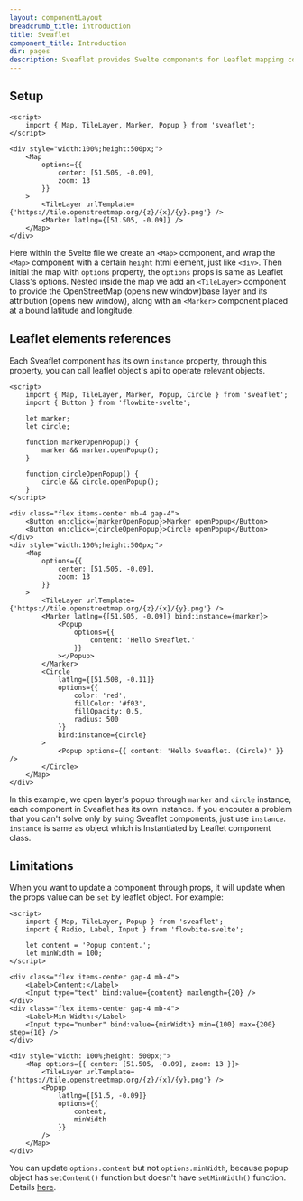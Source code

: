 ```yaml
---
layout: componentLayout
breadcrumb_title: introduction
title: Sveaflet
component_title: Introduction
dir: pages
description: Sveaflet provides Svelte components for Leaflet mapping components to allow simple construction of declarative maps.
---
```


## Setup

```svelte example csr
<script>
	import { Map, TileLayer, Marker, Popup } from 'sveaflet';
</script>

<div style="width:100%;height:500px;">
	<Map
		options={{
			center: [51.505, -0.09],
			zoom: 13
		}}
	>
		<TileLayer urlTemplate={'https://tile.openstreetmap.org/{z}/{x}/{y}.png'} />
		<Marker latlng={[51.505, -0.09]} />
	</Map>
</div>
```

Here within the Svelte file we create an `<Map>` component, and wrap the `<Map>` component with a certain `height` html element, just like `<div>`. Then initial the map with `options` property, the `options` props is same as Leaflet Class's options. Nested inside the map we add an `<TileLayer>` component to provide the OpenStreetMap (opens new window)base layer and its attribution (opens new window), along with an `<Marker>` component placed at a bound latitude and longitude.

## Leaflet elements references

Each Sveaflet component has its own `instance` property, through this property, you can call leaflet object's api to operate relevant objects.

```svelte example csr
<script>
	import { Map, TileLayer, Marker, Popup, Circle } from 'sveaflet';
	import { Button } from 'flowbite-svelte';

	let marker;
	let circle;

	function markerOpenPopup() {
		marker && marker.openPopup();
	}

	function circleOpenPopup() {
		circle && circle.openPopup();
	}
</script>

<div class="flex items-center mb-4 gap-4">
	<Button on:click={markerOpenPopup}>Marker openPopup</Button>
	<Button on:click={circleOpenPopup}>Circle openPopup</Button>
</div>
<div style="width:100%;height:500px;">
	<Map
		options={{
			center: [51.505, -0.09],
			zoom: 13
		}}
	>
		<TileLayer urlTemplate={'https://tile.openstreetmap.org/{z}/{x}/{y}.png'} />
		<Marker latlng={[51.505, -0.09]} bind:instance={marker}>
			<Popup
				options={{
					content: 'Hello Sveaflet.'
				}}
			></Popup>
		</Marker>
		<Circle
			latlng={[51.508, -0.11]}
			options={{
				color: 'red',
				fillColor: '#f03',
				fillOpacity: 0.5,
				radius: 500
			}}
			bind:instance={circle}
		>
			<Popup options={{ content: 'Hello Sveaflet. (Circle)' }} />
		</Circle>
	</Map>
</div>
```

In this example, we open layer's popup through `marker` and `circle` instance, each component in Sveaflet has its own instance. If you encouter a problem that you can't solve only by suing Sveaflet components, just use `instance`. `instance` is same as object which is Instantiated by Leaflet component class.

## Limitations

When you want to update a component through props, it will update when the props value can be `set` by leaflet object.
For example:

```svelte example csr
<script>
	import { Map, TileLayer, Popup } from 'sveaflet';
	import { Radio, Label, Input } from 'flowbite-svelte';

	let content = 'Popup content.';
	let minWidth = 100;
</script>

<div class="flex items-center gap-4 mb-4">
	<Label>Content:</Label>
	<Input type="text" bind:value={content} maxlength={20} />
</div>
<div class="flex items-center gap-4 mb-4">
	<Label>Min Width:</Label>
	<Input type="number" bind:value={minWidth} min={100} max={200} step={10} />
</div>

<div style="width: 100%;height: 500px;">
	<Map options={{ center: [51.505, -0.09], zoom: 13 }}>
		<TileLayer urlTemplate={'https://tile.openstreetmap.org/{z}/{x}/{y}.png'} />
		<Popup
			latlng={[51.5, -0.09]}
			options={{
				content,
				minWidth
			}}
		/>
	</Map>
</div>
```
You can update `options.content` but not `options.minWidth`, because popup object has `setContent()` function but doesn't have `setMinWidth()` function. Details [here](https://leafletjs.com/reference.html#divoverlay).
